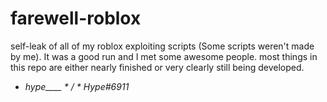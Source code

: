 # farewell-roblox
self-leak of all of my roblox exploiting scripts (Some scripts weren't made by me). It was a good run and I met some awesome people.
most things in this repo are either nearly finished or very clearly still being developed.
- *hype____* _* / *_ _*Hype#6911*_

